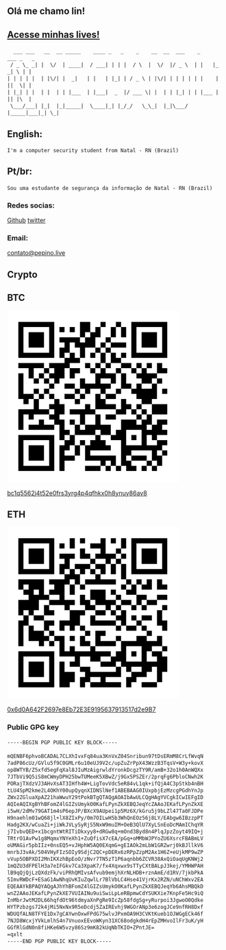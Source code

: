 ## Olá me chamo lin!
## [Acesse minhas lives!](stream.pepino.live)
```
  ___ ___   __  __ _____    ____ _   _    _    __  __  ___    _     ___ _   _
 / _ \_ _| |  \/  | ____|  / ___| | | |  / \  |  \/  |/ _ \  | |   |_ _| \ | |
| | | | |  | |\/| |  _|   | |   | |_| | / _ \ | |\/| | | | | | |    | ||  \| |
| |_| | |  | |  | | |___  | |___|  _  |/ ___ \| |  | | |_| | | |___ | || |\  |
 \___/___| |_|  |_|_____|  \____|_| |_/_/   \_\_|  |_|\___/  |_____|___|_| \_|
```
## English:
```
I'm a computer security student from Natal - RN (Brazil)
```
## Pt/br:
```
Sou uma estudante de segurança da informação de Natal - RN (Brazil)
```
### Redes socias:
[Github](https://github.com/Lin1337)
[twitter](https://twitter.com/Pepinoselvagem)

### Email:
[contato@pepino.live](mailto:contato@pepino.live)

## Crypto

## BTC
![Bitcoin](https://raw.githubusercontent.com/Lin1337/info/gh-pages/bitcoin.svg)

[bc1q5562j4t52e0frs3yrg4p4qfhkx0h8ynuy86av8](bitcoin:bc1q5562j4t52e0frs3yrg4p4qfhkx0h8ynuy86av8)
## ETH
![Ethereum](https://raw.githubusercontent.com/Lin1337/info/gh-pages/ether.svg)

[0x6d0A642F2697e8Eb72E3E9195637913517d2e9B7](etherium:0x6d0A642F2697e8Eb72E3E9195637913517d2e9B7)




### Public GPG key
```
-----BEGIN PGP PUBLIC KEY BLOCK-----

mQENBF6phvoBCADAL7CLXhIvxFq84ua3KnVxZ04Snribun97tDsERmM8CrLfWvqN
7adP86cUz/GVlu5f9C0GMLr6u10eUJ9V2c/upZuZrPpX43WzzB3TqsV+W3y+kovX
op8WTYB/Z5xfd5egFqXal8JIuMzAigrwldYronkDcgzTY9R/amB+32o1h0AnWQXx
7JTbVi9Q5iS8mCWmyDPH25bwTUMeeK5XBwZ/j9Gx5PSZEr/2prqFg6PbloCNwh2K
PORajTXdzVJ3AHvXsAT3IHfh4W+LigTovVdc5eR84vL1qk+ifQjA4C3pStkb4nBH
tLU4SpM2kme2L4OKhY00upQyqnXIDNSlNef1ABEBAAG0IUxpbjEzMzcgPGdhYnJp
ZWx2ZGluaXpAZ21haWwuY29tPokBTgQTAQgAOAIbAwULCQgHAgYVCgkICwIEFgID
AQIeAQIXgBYhBFomZ4lGIZsUmykO0KafLPynZkXEBQJeqYcZAAoJEKafLPynZkXE
i5wH/2dMv79GAT1m4sP6epJP/BXcX9AUpei1p5Mz6X/kGru5j9bLZl47Ta0FJDPe
H9naehlm01wQ68jl+lX8ZIxPy/0m7OILwH5b3WhQnEOz56j8LY/EAbgw6IBzzpPT
Hadg2KX/wCuaZi+jiWkJVLySyRjS5NxW9muIM+OeB3QlU7XyLSnEoDcMAmIChqYR
j7IvbvQED+x1bcgntWtRITiDkxyy8+dRGw8q+mOnd3Byd8n4PlqJpzZoyt49IQ+j
TRtrO1AvPw1g8MqmxYNYeXh1+ZuQfisX7cEA/pGq+oMMbWJPYoZU6XsrcFBABmLV
oUMAGir5pbIIz+0nsEQ5+vJHphW5AQ0EXqmG+gEIAOk2mLbW1GRZwrj0kBJllkV6
mnrbJ3vAk/504VHyFIzSOIy9SdjC2QC+pDERx6zRPpZzpM2Ax1H6Z+eUjkMP9wZP
vVup5OBPXDI2MnIKXzhBpEoO/zNvr7TN5zT1P6aqnbb6ZCVR38AxQiOaqUgKNWj2
1mQZU3dFPElH3a7eIFGkv7Ca3XpaK7/fx4Xqxwx9sTTyCXtBALpJ3kej/YMHWPAH
lB9qQjQjLzQXdzFk/viPRhQMIvsAfvub9emjhXrNLHDB+rznAmE/d1RV/7jkbPkA
5ImvRWDcF+ESaG1AwNhqUvKIuZqwlLr7BlVbLC4Hse41VjrKx2RZN/uNChWxv2EA
EQEAAYkBPAQYAQgAJhYhBFomZ4lGIZsUmykO0KafLPynZkXEBQJeqYb6AhsMBQkD
wnZ2AAoJEKafLPynZkXE7VUIAINu9uiSwiLpLeRBpmwCdYSUKXie7KnpFe5Hc9iQ
InMbrJwtM2DL66hqfdOt96tdmyaXnPgRe9IcZp58fdgSg+yRurpoi3JgwoO0Qdke
HYTPzbzgs72k4jMi5NxNx9R5eDcdj5ZaIREvhj9WGOrANp3e6zogJCe9nfRH8Dxf
WDUQfALN8TFYE1Dx7gCAYwnOxwFPdG75wlvJPxmOA9H3CVKtKueb1OJWGgECk46f
7NJD8WcxjYVkLmlhS4n7VnuoxEEvoWKyn31XC68odgkdH4rEpZMHvoIlFr3uK/yH
GGfRlGdN0n8fiHKe6W5vzy86Sz9mK82kUqNbTKIO+ZPntJE=
=qxlt
-----END PGP PUBLIC KEY BLOCK-----

```
